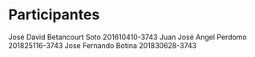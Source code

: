 # Participantes

José David Betancourt Soto 201610410-3743
Juan José Angel Perdomo 201825116-3743
Jose Fernando Botina 201830628-3743
